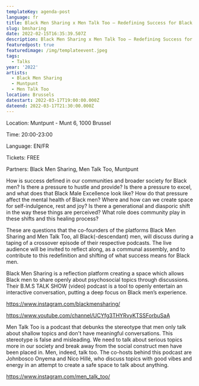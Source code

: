 ```yaml
---
templateKey: agenda-post
language: fr
title: Black Men Sharing x Men Talk Too – Redefining Success for Black Men
slug: bmsharing
date: 2022-02-15T16:35:39.507Z
description: Black Men Sharing x Men Talk Too – Redefining Success for Black Men
featuredpost: true
featuredimage: /img/templateevent.jpeg
tags:
  - Talks
year: '2022'
artists:
  - Black Men Sharing
  - Muntpunt
  - Men Talk Too
location: Brussels
datestart: 2022-03-17T19:00:00.000Z
dateend: 2022-03-17T21:30:00.000Z
---
```

Location: Muntpunt - Munt 6, 1000 Brussel


Time: 20:00-23:00


Language: EN/FR


Tickets: FREE 


Partners: Black Men Sharing, Men Talk Too, Muntpunt

How is success defined in our communities and broader society for Black men? Is there a pressure to hustle and provide? Is there a pressure to excel, and what does that Black Male Excellence look like? How do that pressure affect the mental health of Black men? Where and how can we create space for self-indulgence, rest and joy? Is there a generational and diasporic shift in the way these things are perceived? What role does community play in these shifts and this healing process?

These are questions that the co-founders of the platforms Black Men Sharing and Men Talk Too, all Black(-descendant) men, will discuss during a taping of a crossover episode of their respective podcasts. The live audience will be invited to reflect along, as a communal assembly, and to contribute to this redefinition and shifting of what success means for Black men.

Black Men Sharing is a reflection platform creating a space which allows Black men to share openly about psychosocial topics through discussions. Their B.M.S TALK SHOW (video) podcast is a tool to openly entertain an interactive conversation, putting a deep focus on Black men’s experience.

https://www.instagram.com/blackmensharing/

https://www.youtube.com/channel/UCYfg3THYRvyKTSSForbuSaA

Men Talk Too is a podcast that debunks the stereotype that men only talk about shallow topics and don't have meaningful conversations. This stereotype is false and misleading. We need to talk about serious topics more in our society and break away from the social construct men have been placed in. Men, indeed, talk too. The co-hosts behind this podcast are Johnbosco Onyema and Nico Hillé, who discuss topics with good vibes and energy in an attempt to create a safe space to talk about anything.

https://www.instagram.com/men_talk_too/
